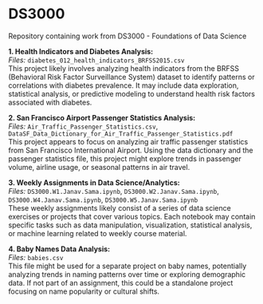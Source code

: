 # DS3000
Repository containing work from DS3000 - Foundations of Data Science

**1. Health Indicators and Diabetes Analysis:**  
*Files:* `diabetes_012_health_indicators_BRFSS2015.csv`  
This project likely involves analyzing health indicators from the BRFSS (Behavioral Risk Factor Surveillance System) dataset to identify patterns or correlations with diabetes prevalence. It may include data exploration, statistical analysis, or predictive modeling to understand health risk factors associated with diabetes.

**2. San Francisco Airport Passenger Statistics Analysis:**  
*Files:* `Air_Traffic_Passenger_Statistics.csv`, `DataSF_Data_Dictionary_for_Air_Traffic_Passenger_Statistics.pdf`  
This project appears to focus on analyzing air traffic passenger statistics from San Francisco International Airport. Using the data dictionary and the passenger statistics file, this project might explore trends in passenger volume, airline usage, or seasonal patterns in air travel.

**3. Weekly Assignments in Data Science/Analytics:**  
*Files:* `DS3000.W1.Janav.Sama.ipynb`, `DS3000.W2.Janav.Sama.ipynb`, `DS3000.W4.Janav.Sama.ipynb`, `DS3000.W5.Janav.Sama.ipynb`  
These weekly assignments likely consist of a series of data science exercises or projects that cover various topics. Each notebook may contain specific tasks such as data manipulation, visualization, statistical analysis, or machine learning related to weekly course material.

**4. Baby Names Data Analysis:**  
*Files:* `babies.csv`  
This file might be used for a separate project on baby names, potentially analyzing trends in naming patterns over time or exploring demographic data. If not part of an assignment, this could be a standalone project focusing on name popularity or cultural shifts.
